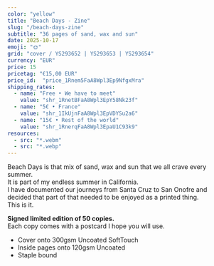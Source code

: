 ```yaml
---
color: "yellow"
title: "Beach Days - Zine"
slug: "/beach-days-zine"
subtitle: "36 pages of sand, wax and sun"
date: 2025-10-17
emoji: "🌞"
grid: "cover / YS293652 | YS293653 | YS293654"
currency: "EUR"
price: 15
pricetag: "€15,00 EUR"
price_id:  "price_1Rnem5FaA8Wpl3Ep9NfgxMra"
shipping_rates:
  - name: "Free • We have to meet"
    value: "shr_1RnetBFaA8Wpl3EpY58Nk23f"
  - name: "5€ • France"
    value: "shr_1IkUjnFaA8Wpl3EpVDYSu2a6"
  - name: "15€ • Rest of the world"
    value: "shr_1RnerqFaA8Wpl3EpaU1C93k9"
resources:
  - src: "*.webm"
  - src: "*.webp"
---
```


Beach Days is that mix of sand, wax and sun that we all crave every summer.  
It is part of my endless summer in California.  
I have documented our journeys from Santa Cruz to San Onofre and decided that part of that needed to be enjoyed as a printed thing.  
This is it.  

**Signed limited edition of 50 copies.**  
Each copy comes with a postcard I hope you will use. 

- Cover onto 300gsm Uncoated SoftTouch
- Inside pages onto 120gsm Uncoated
- Staple bound


